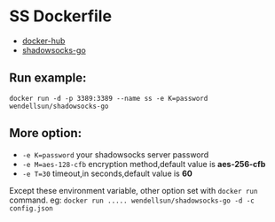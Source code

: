 # SS Dockerfile

* [docker-hub](https://hub.docker.com/r/wendellsun/shadowsocks-go/)
* [shadowsocks-go](https://github.com/shadowsocks/shadowsocks-go)

## Run example:
`docker run -d -p 3389:3389 --name ss -e K=password wendellsun/shadowsocks-go`

## More option:
* `-e K=password` your shadowsocks server password 
* `-e M=aes-128-cfb` encryption method,default value is **aes-256-cfb**
* `-e T=30` timeout,in seconds,default value is **60**

Except these environment variable, other option set with `docker run` command.
eg:
`docker run ..... wendellsun/shadowsocks-go -d -c config.json`
